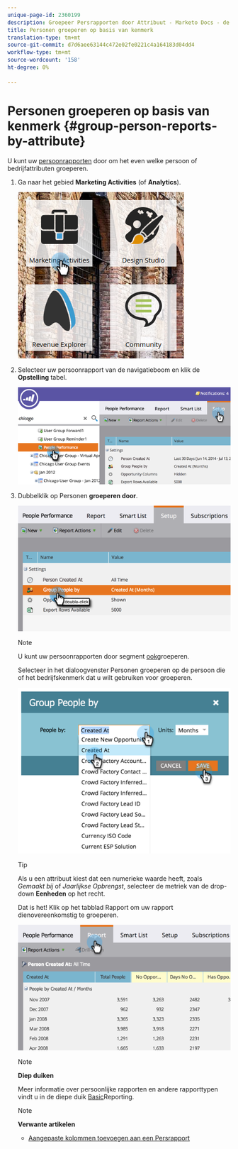 ```yaml
---
unique-page-id: 2360199
description: Groepeer Persrapporten door Attribuut - Marketo Docs - de Documentatie van het Product
title: Personen groeperen op basis van kenmerk
translation-type: tm+mt
source-git-commit: d7d6aee63144c472e02fe0221c4a164183d04dd4
workflow-type: tm+mt
source-wordcount: '158'
ht-degree: 0%

---
```



# Personen groeperen op basis van kenmerk {#group-person-reports-by-attribute}

U kunt uw [persoonrapporten](http://docs.marketo.com/display/docs/basic+reporting) door om het even welke persoon of bedrijfattributen groeperen.

1. Ga naar het gebied **Marketing Activities** (of **Analytics**).

   ![](assets/image2017-3-28-10-3a22-3a53.png)

1. Selecteer uw persoonrapport van de navigatieboom en klik de **Opstelling** tabel.

   ![](assets/image2017-3-28-11-3a33-3a48.png)

1. Dubbelklik op Personen **groeperen door**.

   ![](assets/image2017-3-28-11-3a34-3a5.png)

   >[!NOTE]
   >
   >U kunt uw persoonrapporten door segment [ook](../../../../product-docs/personalization/segmentation-and-snippets/segmentation/group-person-reports-by-segment.md)groeperen.

   Selecteer in het dialoogvenster Personen groeperen op de persoon die of het bedrijfskenmerk dat u wilt gebruiken voor groeperen.

   ![](assets/image2017-3-28-11-3a34-3a42.png)

   >[!TIP]
   >
   >Als u een attribuut kiest dat een numerieke waarde heeft, zoals *Gemaakt bij* of *Jaarlijkse Opbrengst*, selecteer de metriek van de drop-down **Eenheden** op het recht.

   Dat is het! Klik op het tabblad Rapport om uw rapport dienovereenkomstig te groeperen.

   ![](assets/image2017-3-28-11-3a35-3a0.png)

   >[!NOTE]
   >
   >**Diep duiken**
   >
   >
   >Meer informatie over persoonlijke rapporten en andere rapporttypen vindt u in de diepe duik [Basic](http://docs.marketo.com/display/docs/basic+reporting)Reporting.

   >[!NOTE]
   >
   >**Verwante artikelen**
   >
   >    
   >    
   >    * [Aangepaste kolommen toevoegen aan een Persrapport](../../../../product-docs/reporting/basic-reporting/editing-reports/add-custom-columns-to-a-person-report.md)



